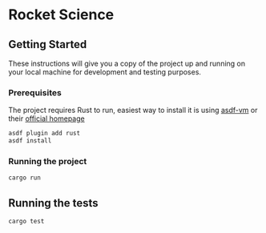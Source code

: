 # Rocket Science

## Getting Started

These instructions will give you a copy of the project up and running on
your local machine for development and testing purposes.

### Prerequisites

The project requires Rust to run, easiest way to install it is using [asdf-vm](https://asdf-vm.com/#/core-manage-asdf) or their [official homepage](https://www.rust-lang.org/learn/get-started)

```bash
asdf plugin add rust
asdf install
```

### Running the project

```bash
cargo run
```

## Running the tests

```bash
cargo test
```

